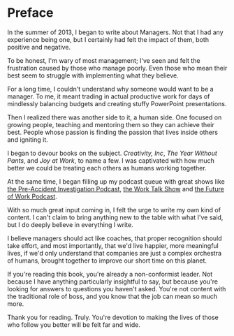 # Preface

In the summer of 2013, I began to write about Managers. Not that I had any experience being one, but I certainly had felt the impact of them, both positive and negative.

To be honest, I'm wary of most management; I've seen and felt the frustration caused by those who manage poorly. Even those who mean their best seem to struggle with implementing what they believe.

For a long time, I couldn't understand why someone would want to be a manager. To me, it meant trading in actual productive work for days of mindlessly balancing budgets and creating stuffy PowerPoint presentations.

Then I realized there was another side to it, a human side. One focused on growing people, teaching and mentoring them so they can achieve their best. People whose passion is finding the passion that lives inside others and igniting it.

I began to devour books on the subject. *Creativity, Inc*, *The Year Without Pants*, and *Joy at Work*, to name a few. I was captivated with how much better we could be treating each others as humans working together. 

At the same time, I began filling up my podcast queue with great shows like [the Pre-Accident Investigation Podcast](http://preaccidentpodcast.podbean.com/), [the Work Talk Show](http://worktalkshow.com/) and [the Future of Work Podcast](https://thefutureorganization.com/future-work-podcast/).

With so much great input coming in, I felt the urge to write my own kind of content. I can't claim to bring anything new to the table with what I've said, but I do deeply believe in everything I write.

I believe managers should act like coaches, that proper recognition should take effort, and most importantly, that we'd live happier, more meaningful lives, if we'd only understand that companies are just a complex orchestra of humans, brought together to improve our short time on this planet.

If you're reading this book, you're already a non-conformist leader.  Not because I have anything particularly insightful to say, but because you're looking for answers to questions you haven't asked. You're not content with the traditional role of boss, and you know that the job can mean so much more.

Thank you for reading. Truly. You're devotion to making the lives of those who follow you better will be felt far and wide.